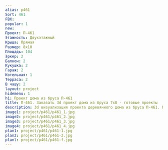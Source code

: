 ```yaml
---
alias: p461
Sort: 461
FBX: 
popular: 1
new: 
Проект: П-461
Этажность: Двухэтажный
Крыша: Прямая
Размер: 8х10
Площадь: 104
Эркер: 2
Балкон: 2
Кукушка: 2
Гараж: 2
Котельная: 1
Терраса: 2
В чашу: 2
layout: project
hidemenu: 1
h1: Проект дома из бруса П-461
title: П-461. Заказать 3d проект дома из бруса 7х8 - готовые проекты
description: 3d визуализация проекта деревянного дома из бруса П-461. Площадь 104 м2, размер 7х8. Вы можете внести любые изменения в проект.
image1: project/p461/p461_1.jpg
image2: project/p461/p461_2.jpg
image3: project/p461/p461_3.jpg
image4: project/p461/p461_4.jpg
plan1: project/p461/p461-1.jpg
plan2: project/p461/p461-2.jpg
planl: project/p461/p461-f.jpg
---
```

